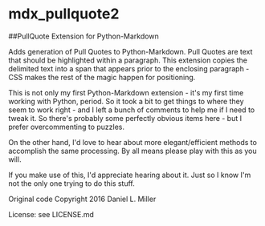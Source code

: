 # mdx_pullquote2

##PullQuote Extension for Python-Markdown

Adds generation of Pull Quotes to Python-Markdown. Pull Quotes are
text that should be highlighted within a paragraph. This extension
copies the delimited text into a span that appears prior to the
enclosing paragraph - CSS makes the rest of the magic happen for
positioning.

This is not only my first Python-Markdown extension - it's my first
time working with Python, period. So it took a bit to get things
to where they seem to work right - and I left a bunch of comments to
help me if I need to tweak it. So there's probably some perfectly
obvious items here - but I prefer overcommenting to puzzles.

On the other hand, I'd love to hear about more elegant/efficient
methods to accomplish the same processing. By all means please
play with this as you will.

If you make use of this, I'd appreciate hearing about it. Just so
I know I'm not the only one trying to do this stuff.

Original code Copyright 2016 Daniel L. Miller

License: see LICENSE.md
